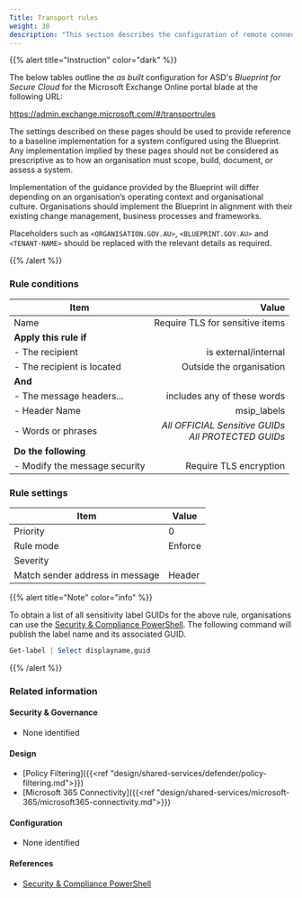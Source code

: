 ```yaml
---
Title: Transport rules
weight: 30
description: "This section describes the configuration of remote connectors within Exchange Online associated with systems built according to guidance in ASD's Blueprint for Secure Cloud."
---
```


{{% alert title="Instruction" color="dark" %}}
 
The below tables outline the *as built* configuration for ASD's *Blueprint for Secure Cloud* for the Microsoft Exchange Online portal blade at the following URL: 
 
https://admin.exchange.microsoft.com/#/transportrules
 
The settings described on these pages should be used to provide reference to a baseline implementation for a system configured using the Blueprint. Any implementation implied by these pages should not be considered as prescriptive as to how an organisation must scope, build, document, or assess a system.

Implementation of the guidance provided by the Blueprint will differ depending on an organisation’s operating context and organisational culture. Organisations should implement the Blueprint in alignment with their existing change management, business processes and frameworks.

Placeholders such as `<ORGANISATION.GOV.AU>`, `<BLUEPRINT.GOV.AU>` and `<TENANT-NAME>` should be replaced with the relevant details as required.
 
{{% /alert %}}

### Rule conditions

| Item                          | Value                                                   |
|-------------------------------|--------------------------------------------------------:|
| Name                          | Require TLS for sensitive items                         |
| **Apply this rule if**        |                                                         |
| - The recipient               | is external/internal                                    |
| - The recipient is located    | Outside the organisation                                |
| **And**                       |                                                         |
| - The message headers...      | includes any of these words                             |
| - Header Name                 | msip_labels                                             |
| - Words or phrases            | *All OFFICIAL Sensitive GUIDs*<br>*All PROTECTED GUIDs* |
| **Do the following**          |                                                         |
| - Modify the message security | Require TLS encryption                                  |

### Rule settings

| Item                            | Value                   |
|---------------------------------|-------------------------|
| Priority                        | 0                       |
| Rule mode                       | Enforce                 |
| Severity                        | <Organisation decision> |
| Match sender address in message | Header                  |

{{% alert title="Note" color="info" %}}

To obtain a list of all sensitivity label GUIDs for the above rule, organisations can use the [Security & Compliance PowerShell](https://learn.microsoft.com/powershell/exchange/connect-to-scc-powershell?view=exchange-ps). The following command will publish the label name and its associated GUID.
```powershell
Get-label | Select displayname,guid
```
{{% /alert %}}

### Related information

#### Security & Governance

* None identified
  
#### Design

* [Policy Filtering]({{<ref "design/shared-services/defender/policy-filtering.md">}})
* [Microsoft 365 Connectivity]({{<ref "design/shared-services/microsoft-365/microsoft365-connectivity.md">}})
  
#### Configuration

* None identified

#### References

* [Security & Compliance PowerShell](https://learn.microsoft.com/powershell/exchange/connect-to-scc-powershell?view=exchange-ps)